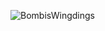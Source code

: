 ![BombisWingdings](https://github.com/Andbro671/Bombis/assets/122578759/70911301-569d-4f22-90d6-c1f2078faa4d)
